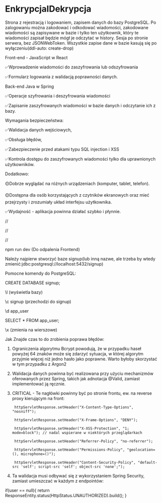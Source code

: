 # EnkrypcjaIDekrypcja
Strona z rejestracją i logowaniem, zapisem danych do bazy PostgreSQL. Po zalogowaniu można zakodować i odkodować wiadomości, zakodowane wiadomości są zapisywane w bazie i tylko ten użytkownik, który te wiadomości zapisał będzie mógł je odczytać w history. Sesja po stronie serwera, bez JSONWebToken. Wszystkie zapise dane w bazie kasują się po wyłączeniu(ddl-auto: create-drop)

Front-end - JavaScript w React

✅Wprowadzenie wiadomości do zaszyfrowania lub odszyfrowania

✅Formularz logowania z walidacją poprawności danych.

Back-end Java w Spring 

✅Operacje szyfrowania i deszyfrowania wiadomości

✅Zapisanie zaszyfrowanych wiadomości w bazie danych i odczytanie ich z bazy.

Wymagania bezpieczeństwa: 

✅Walidacja danych wejściowych, 

✅Obsługa błędów, 

✅Zabezpieczenie przed atakami typu SQL injection i XSS

✅Kontrola dostępu do zaszyfrowanych wiadomości tylko dla uprawnionych użytkowników.

Dodatkowo:

🟡Dobrze wyglądać na różnych urządzeniach (komputer, tablet, telefon).

🟡Dostępna dla osób korzystających z czytników ekranowych oraz mieć przejrzysty i zrozumiały układ interfejsu użytkownika.

✅Wydajność - aplikacja powinna działać szybko i płynnie.


//

//

//

npm run dev     (Do odpalenia Frontend)

Należy najpierw stworzyć baze signup(lub inną nazwe, ale trzeba by wtedy zmienić:jdbc:postgresql://localhost:5432/signup) 

Pomocne komendy do PostgreSQL:

CREATE DATABASE signup;   

\l   (wyświetla bazy)

\c signup   (przechodzi do signup)

\d app_user   

SELECT * FROM app_user;   

\x   (zmienia na wierszowe)




Jak Znajde czas to do zrobienia poprawa błędów:

1. Ograniczenia algorytmu Bcrypt powodują, że w przypadku haseł powyżej 64 znaków może się zdarzyć sytuacja, w której algorytm przyjmie więcej niż jedno hasło jako poprawne. Warto byłoby skorzystać w tym przypadku z Argon2

2. Walidacja danych powinna być realizowana przy użyciu mechanizmów oferowanych przez Spring, takich jak adnotacja @Valid, zamiast implementować ją ręcznie.

3. CRITICAL - Te nagłówki powinny być po stronie frontu, ew. na reverse proxy kierującym na front:

        httpServletResponse.setHeader("X-Content-Type-Options", "nosniff");

        httpServletResponse.setHeader("X-Frame-Options", "DENY");

        httpServletResponse.setHeader("X-XSS-Protection", "1; mode=block"); // nadal wspierane w niektórych przeglądarkach

        httpServletResponse.setHeader("Referrer-Policy", "no-referrer");

        httpServletResponse.setHeader("Permissions-Policy", "geolocation=(), microphone=()");

        httpServletResponse.setHeader("Content-Security-Policy", "default-src 'self'; script-src 'self'; object-src 'none';");


4. Ta walidacja musi odbywać się z wykorzystaniem Spring Security, zamiast umieszczać w każdym z endpointów:

if(user == null){
            return ResponseEntity.status(HttpStatus.UNAUTHORIZED).build();
}
